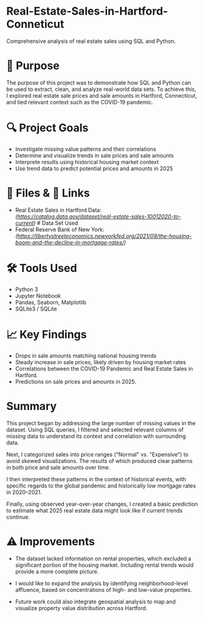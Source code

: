 # Real-Estate-Sales-in-Hartford-Conneticut

Comprehensive analysis of real estate sales using SQL and Python.   
   
# 🚀 Purpose

The purpose of this project was to demonstrate how SQL and Python can be used to extract, clean, and analyze real-world data sets. To achieve this, I explored real estate sale prices and sale amounts in Hartford, Connecticut, and tied relevant context such as the COVID-19 pandemic.
   
   
# 🔍 Project Goals  
  
- Investigate missing value patterns and their correlations
- Determine and visualize trends in sale prices and sale amounts
- Interprete results using historical housing market context  
- Use trend data to predict potential prices and amounts in 2025  
  
   
# 📁 Files & 🔗 Links   
   
- Real Estate Sales in Hartford Data: *(https://catalog.data.gov/dataset/real-estate-sales-10012020-to-current)* # Data Set Used
- Federal Reserve Bank of New York: *(https://libertystreeteconomics.newyorkfed.org/2021/09/the-housing-boom-and-the-decline-in-mortgage-rates/)*   

   
# 🛠️ Tools Used

- Python 3
- Jupyter Notebook
- Pandas, Seaborn, Matplotlib
- SQLite3 / SQLite

# 📈 Key Findings

- Drops in sale amounts matching national housing trends
- Steady increase in sale prices, likely driven by housing market rates
- Correlations between the COVID-19 Pandemic and Real Estate Sales in Hartford.
- Predictions on sale prices and amounts in 2025.

# Summary

This project began by addressing the large number of missing values in the dataset. Using SQL queries, I filtered and selected relevant columns of missing data to understand its context and correlation with surrounding data.

Next, I categorized sales into price ranges ("Normal" vs. "Expensive") to avoid skewed visualizations. The results of which produced clear patterns in both price and sale amounts over time.

I then interpreted these patterns in the context of historical events, with specific regards to the global pandemic and historically low mortgage rates in 2020–2021.

Finally, using observed year-over-year changes, I created a basic prediction to estimate what 2025 real estate data might look like if current trends continue.

# ⚠️ Improvements 

- The dataset lacked information on rental properties, which excluded a significant portion of the housing market. Including rental trends would provide a more complete picture.

- I would like to expand the analysis by identifying neighborhood-level affluence, based on concentrations of high- and low-value properties.

- Future work could also integrate geospatial analysis to map and visualize property value distribution across Hartford.
